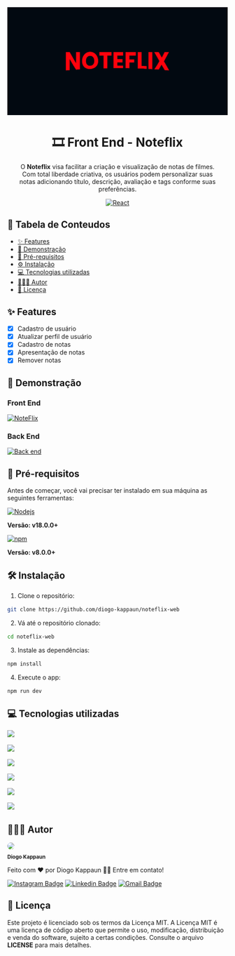 ﻿<div align="center">
  <img src="./src/assets/Banner.jpg" alt="Banner noteflix">
  
  <h1>🎞️ Front End - Noteflix</h1>

  <p style="max-width: 460px;">O <b>Noteflix</b> visa facilitar a criação e visualização de notas de filmes. Com total liberdade criativa, os usuários podem personalizar suas notas adicionando título, descrição, avaliação e tags conforme suas preferências.</p>

  <a href="https://noteflix-web.vercel.app/" target="_blank"><img alt="React" src="https://img.shields.io/badge/Noteflix-E50914?style=for-the-badge&logo=netflix&logoColor=white"></a>
  
</div>

## 📖 Tabela de Conteudos
  <ul>
    <li><a href="#-features">✨ Features</a></li>
    <li><a href="#-demonstração">🚀 Demonstração</a></li>
    <li><a href="#-pré-requisitos">🔧 Pré-requisitos</a></li>
    <li><a href="#%EF%B8%8F-instalação">⚙️ Instalação</a></li>
    <li><a href="#-tecnologias-utilizadas">💻 Tecnologias utilizadas</a></li>
    <li><a href="#-autor">👨🏻‍💻 Autor</a></li>
    <li><a href="#-licença">📄 Licença</a></li>
  </ul>

## ✨ Features
- [x] Cadastro de usuário
- [x] Atualizar perfil de usuário
- [x] Cadastro de notas
- [x] Apresentação de notas
- [x] Remover notas

## 🚀 Demonstração
  <h3>Front End</h3>
  <a href="https://noteflix-web.vercel.app/" target="_blank"><img alt="NoteFlix" src="https://img.shields.io/badge/front%20end%20Noteflix-000000?style=for-the-badge&logo=vercel&logoColor=white"></a>
  <h3>Back End</h3>
  <a href="https://github.com/diogo-kappaun/noteflix-back"><img alt="Back end" src="https://img.shields.io/badge/Back%20End%20Noteflix-339933?style=for-the-badge&logo=nodedotjs&logoColor=white"></a>
  
## 📃 Pré-requisitos
<p>Antes de começar, você vai precisar ter instalado em sua máquina as seguintes ferramentas:</p>
<a href="https://nodejs.org/en/download"><img src="https://img.shields.io/badge/Node%20js-339933?style=for-the-badge&logo=nodedotjs&logoColor=white" alt="Nodejs"></a>
<p><b>Versão: v18.0.0+</b></p>
<a href=""><img src="https://img.shields.io/badge/npm-CB3837?style=for-the-badge&logo=npm&logoColor=white" alt="npm"></a>
<p><b>Versão: v8.0.0+</b></p>

## 🛠️ Instalação
1. Clone o repositório:
```bash
git clone https://github.com/diogo-kappaun/noteflix-web
```
2. Vá até o repositório clonado:
```bash
cd noteflix-web
```
3. Instale as dependências:
```bash
npm install
```
4. Execute o app:
```bash
npm run dev
```

## 💻 Tecnologias utilizadas
<p><a href="https://developer.mozilla.org/pt-BR/docs/Web/JavaScript"><img src="https://img.shields.io/badge/JavaScript-323330?style=for-the-badge&logo=javascript&logoColor=F7DF1E"></a></p>
<p><a href="https://react.dev/"><img src="https://img.shields.io/badge/React-20232A?style=for-the-badge&logo=react&logoColor=61DAFB"></a></p>
<p><a href="https://tailwindcss.com/"><img src="https://img.shields.io/badge/Tailwind_CSS-38B2AC?style=for-the-badge&logo=tailwind-css&logoColor=white"></a></p>
<p><a href="https://www.radix-ui.com/"><img src="https://img.shields.io/badge/radix_ui-161618?style=for-the-badge&logo=radixui&logoColor=white"></a></p>
<p><a href="https://axios-http.com/ptbr/"><img src="https://img.shields.io/badge/axios-5A29E4?style=for-the-badge&logo=axios&logoColor=white"></a></p>
<p><a href="https://vitejs.dev/"><img src="https://img.shields.io/badge/Vite-B73BFE?style=for-the-badge&logo=vite&logoColor=FFD62E"></a></p>

## 👨🏻‍💻 Autor

<a href="https://github.com/diogo-kappaun">
 <img style="border-radius: 50%;" src="https://github.com/diogo-kappaun.png" width="100px;" />
 <br />
 <sub><b>Diogo Kappaun</b></sub>
</a>


Feito com ❤️ por Diogo Kappaun 👋🏽 Entre em contato!

[![Instagram Badge](https://img.shields.io/badge/@eu.diogokappaun-E4405F?style=for-the-badge&logo=instagram&logoColor=white&link=https://www.instagram.com/eu.diogokappaun/)](https://www.instagram.com/eu.diogokappaun/) [![Linkedin Badge](https://img.shields.io/badge/Diogo_Kappaun-blue?style=for-the-badge&logo=Linkedin&logoColor=white&link=https://www.linkedin.com/in/diogo-kappaun-2070b2265/)](https://www.linkedin.com/in/diogo-kappaun-2070b2265/) 
[![Gmail Badge](https://img.shields.io/badge/Me_envie_um_email-c14438?style=for-the-badge&logo=Gmail&logoColor=white&link=mailto:diogohkappaun@gmail.com)](mailto:diogohkappaun@gmail.com)

## 📄 Licença

Este projeto é licenciado sob os termos da Licença MIT. A Licença MIT é uma licença de código aberto que permite o uso, modificação, distribuição e venda do software, sujeito a certas condições. Consulte o arquivo <b>LICENSE</b> para mais detalhes.
